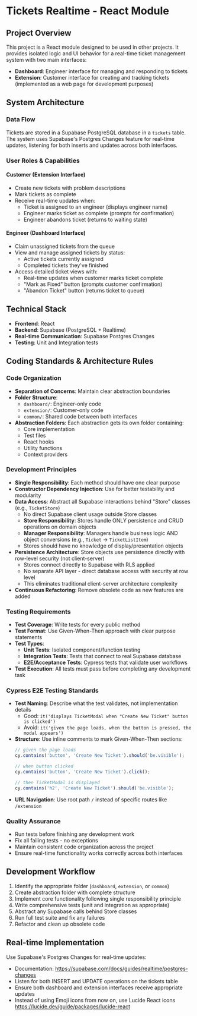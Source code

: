 # Tickets Realtime - React Module

## Project Overview

This project is a React module designed to be used in other projects. It provides isolated logic and UI behavior for a real-time ticket management system with two main interfaces:

- **Dashboard**: Engineer interface for managing and responding to tickets
- **Extension**: Customer interface for creating and tracking tickets (implemented as a web page for development purposes)

## System Architecture

### Data Flow
Tickets are stored in a Supabase PostgreSQL database in a `tickets` table. The system uses Supabase's Postgres Changes feature for real-time updates, listening for both inserts and updates across both interfaces.

### User Roles & Capabilities

#### Customer (Extension Interface)
- Create new tickets with problem descriptions
- Mark tickets as complete
- Receive real-time updates when:
  - Ticket is assigned to an engineer (displays engineer name)
  - Engineer marks ticket as complete (prompts for confirmation)
  - Engineer abandons ticket (returns to waiting state)

#### Engineer (Dashboard Interface)
- Claim unassigned tickets from the queue
- View and manage assigned tickets by status:
  - Active tickets currently assigned
  - Completed tickets they've finished
- Access detailed ticket views with:
  - Real-time updates when customer marks ticket complete
  - "Mark as Fixed" button (prompts customer confirmation)
  - "Abandon Ticket" button (returns ticket to queue)

## Technical Stack

- **Frontend**: React
- **Backend**: Supabase (PostgreSQL + Realtime)
- **Real-time Communication**: Supabase Postgres Changes
- **Testing**: Unit and Integration tests

## Coding Standards & Architecture Rules

### Code Organization
- **Separation of Concerns**: Maintain clear abstraction boundaries
- **Folder Structure**:
  - `dashboard/`: Engineer-only code
  - `extension/`: Customer-only code  
  - `common/`: Shared code between both interfaces
- **Abstraction Folders**: Each abstraction gets its own folder containing:
  - Core implementation
  - Test files
  - React hooks
  - Utility functions
  - Context providers

### Development Principles
- **Single Responsibility**: Each method should have one clear purpose
- **Constructor Dependency Injection**: Use for better testability and modularity
- **Data Access**: Abstract all Supabase interactions behind "Store" classes (e.g., `TicketStore`)
  - No direct Supabase client usage outside Store classes
  - **Store Responsibility**: Stores handle ONLY persistence and CRUD operations on domain objects
  - **Manager Responsibility**: Managers handle business logic AND object conversions (e.g., `Ticket` → `TicketListItem`)
  - Stores should have no knowledge of display/presentation objects
- **Persistence Architecture**: Store objects use persistence directly with row-level security (not client-server)
  - Stores connect directly to Supabase with RLS applied
  - No separate API layer - direct database access with security at row level
  - This eliminates traditional client-server architecture complexity
- **Continuous Refactoring**: Remove obsolete code as new features are added

### Testing Requirements
- **Test Coverage**: Write tests for every public method
- **Test Format**: Use Given-When-Then approach with clear purpose statements
- **Test Types**:
  - **Unit Tests**: Isolated component/function testing
  - **Integration Tests**: Tests that connect to real Supabase database
  - **E2E/Acceptance Tests**: Cypress tests that validate user workflows
- **Test Execution**: All tests must pass before completing any development task

### Cypress E2E Testing Standards
- **Test Naming**: Describe what the test validates, not implementation details
  - Good: `it('displays TicketModal when "Create New Ticket" button is clicked')`
  - Avoid: `it('given the page loads, when the button is pressed, the modal appears')`
- **Structure**: Use inline comments to mark Given-When-Then sections:
  ```javascript
  // given the page loads
  cy.contains('button', 'Create New Ticket').should('be.visible');

  // when button clicked
  cy.contains('button', 'Create New Ticket').click();

  // then TicketModal is displayed
  cy.contains('h2', 'Create New Ticket').should('be.visible');
  ```
- **URL Navigation**: Use root path `/` instead of specific routes like `/extension`

### Quality Assurance
- Run tests before finishing any development work
- Fix all failing tests - no exceptions
- Maintain consistent code organization across the project
- Ensure real-time functionality works correctly across both interfaces

## Development Workflow
1. Identify the appropriate folder (`dashboard`, `extension`, or `common`)
2. Create abstraction folder with complete structure
3. Implement core functionality following single responsibility principle
4. Write comprehensive tests (unit and integration as appropriate)
5. Abstract any Supabase calls behind Store classes
6. Run full test suite and fix any failures
7. Refactor and clean up obsolete code

## Real-time Implementation
Use Supabase's Postgres Changes for real-time updates:
- Documentation: https://supabase.com/docs/guides/realtime/postgres-changes
- Listen for both INSERT and UPDATE operations on the tickets table
- Ensure both dashboard and extension interfaces receive appropriate updates
- Instead of using Emoji icons from now on, use Lucide React icons https://lucide.dev/guide/packages/lucide-react